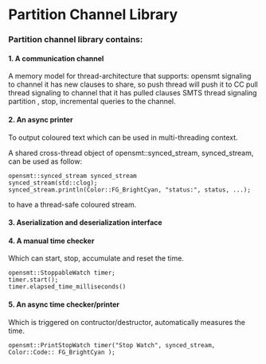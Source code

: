 # Partition Channel Library
### Partition channel library contains:
#### 1. A communication channel
 
   A memory model for thread-architecture that supports:
   opensmt signaling to channel it has new clauses to share, so push thread will push it to CC
   pull thread signaling to channel that it has pulled clauses
   SMTS thread signaling partition , stop, incremental queries to the channel.
#### 2. An async printer
   To output coloured text which can be used in multi-threading context. 

A shared cross-thread object of opensmt::synced_stream, synced_stream, can be used as follow:
   ```
   opensmt::synced_stream synced_stream
   synced_stream(std::clog);
   synced_stream.println(Color::FG_BrightCyan, "status:", status, ...);
   ```
to have a thread-safe coloured stream.

#### 3. Aserialization and deserialization interface

#### 4. A manual time checker 
Which can start, stop, accumulate and reset the time.
   ```
   opensmt::StoppableWatch timer;
   timer.start();
   timer.elapsed_time_milliseconds()
   ```

####  5. An async time checker/printer 
Which is triggered on contructor/destructor, automatically measures the time.
   ```
   opensmt::PrintStopWatch timer("Stop Watch", synced_stream, Color::Code:: FG_BrightCyan );
   ```
   

   
